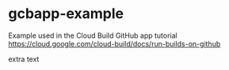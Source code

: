 # gcbapp-example
Example used in the Cloud Build GitHub app tutorial
https://cloud.google.com/cloud-build/docs/run-builds-on-github

extra text
